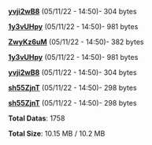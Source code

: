[**yvji2wB8**](/data/yvji2wB8.txt) (05/11/22 - 14:50)- 304 bytes

[**1y3vUHpy**](/data/1y3vUHpy.txt) (05/11/22 - 14:50)- 981 bytes

[**ZwyKz6uM**](/data/ZwyKz6uM.txt) (05/11/22 - 14:50)- 382 bytes

[**1y3vUHpy**](/data/1y3vUHpy.txt) (05/11/22 - 14:50)- 981 bytes

[**yvji2wB8**](/data/yvji2wB8.txt) (05/11/22 - 14:50)- 304 bytes

[**sh55ZjnT**](/data/sh55ZjnT.txt) (05/11/22 - 14:50)- 298 bytes

[**sh55ZjnT**](/data/sh55ZjnT.txt) (05/11/22 - 14:50)- 298 bytes

**Total Datas**: 1758

**Total Size**: 10.15 MB / 10.2 MB
